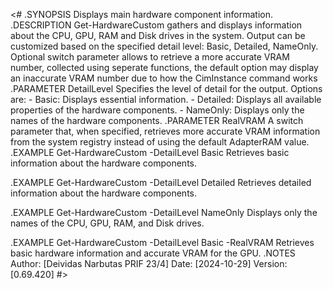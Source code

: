 <#
.SYNOPSIS
    Displays main hardware component information.<br>
.DESCRIPTION
    Get-HardwareCustom gathers and displays information about the CPU, GPU, RAM and Disk drives in the system.
    Output can be customized based on the specified detail level: Basic, Detailed, NameOnly. 
    Optional switch parameter allows to retrieve a more accurate VRAM number, collected using seperate functions, the default option may display an inaccurate VRAM number due to how the CimInstance command works
.PARAMETER DetailLevel
    Specifies the level of detail for the output. Options are:
    - Basic: Displays essential information.
    - Detailed: Displays all available properties of the hardware components.
    - NameOnly: Displays only the names of the hardware components.
.PARAMETER RealVRAM
    A switch parameter that, when specified, retrieves more accurate VRAM information from the 
    system registry instead of using the default AdapterRAM value.
.EXAMPLE
    Get-HardwareCustom -DetailLevel Basic
    Retrieves basic information about the hardware components.

.EXAMPLE
    Get-HardwareCustom -DetailLevel Detailed
    Retrieves detailed information about the hardware components.

.EXAMPLE
    Get-HardwareCustom -DetailLevel NameOnly
    Displays only the names of the CPU, GPU, RAM, and Disk drives.

.EXAMPLE
    Get-HardwareCustom -DetailLevel Basic -RealVRAM
    Retrieves basic hardware information and accurate VRAM for the GPU.
.NOTES
    Author: [Deividas Narbutas PRIF 23/4]
    Date: [2024-10-29]
    Version: [0.69.420]
#>
